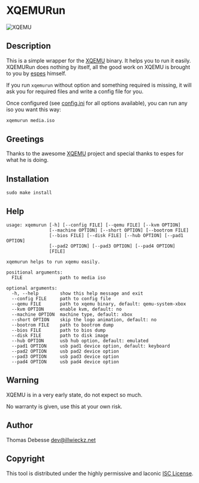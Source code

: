 XQEMURun
========

![XQEMU](http://dl.illwieckz.net/b/xqemu/20160201-074350.xqemu.png)

Description
-----------

This is a simple wrapper for the [XQEMU](https://github.com/espes/xqemu) binary. It helps you to run it easily. XQEMURun does nothing by itself, all the good work on XQEMU is brought to you by [espes](https://github.com/espes) himself.

If you run `xqemurun` without option and something required is missing, it will ask you for required files and write a config file for you.

Once configured (see [config.ini](sample/config.ini) for all options available), you can run any iso you want this way:

```sh
xqemurun media.iso
```

Greetings
---------

Thanks to the awesome [XQEMU](http://xqemu.com/) project and special thanks to espes for what he is doing.

Installation
------------

```
sudo make install
```

Help
----

```
usage: xqemurun [-h] [--config FILE] [--qemu FILE] [--kvm OPTION]
                [--machine OPTION] [--short OPTION] [--bootrom FILE]
                [--bios FILE] [--disk FILE] [--hub OPTION] [--pad1 OPTION]
                [--pad2 OPTION] [--pad3 OPTION] [--pad4 OPTION]
                [FILE]

xqemurun helps to run xqemu easily.

positional arguments:
  FILE              path to media iso

optional arguments:
  -h, --help        show this help message and exit
  --config FILE     path to config file
  --qemu FILE       path to xqemu binary, default: qemu-system-xbox
  --kvm OPTION      enable kvm, default: no
  --machine OPTION  machine type, default: xbox
  --short OPTION    skip the logo animation, default: no
  --bootrom FILE    path to bootrom dump
  --bios FILE       path to bios dump
  --disk FILE       path to disk image
  --hub OPTION      usb hub option, default: emulated
  --pad1 OPTION     usb pad1 device option, default: keyboard
  --pad2 OPTION     usb pad2 device option
  --pad3 OPTION     usb pad3 device option
  --pad4 OPTION     usb pad4 device option
```

Warning
-------

XQEMU is in a very early state, do not expect so much.

No warranty is given, use this at your own risk.

Author
------

Thomas Debesse <dev@illwieckz.net>

Copyright
---------

This tool is distributed under the highly permissive and laconic [ISC License](COPYING.md).
